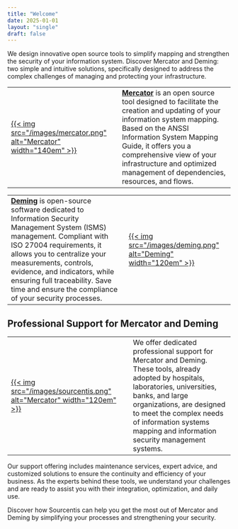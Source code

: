 ```yaml
---
title: "Welcome"
date: 2025-01-01
layout: "single"
draft: false
---
```



We design innovative open source tools to simplify mapping and strengthen the security of your information system. Discover Mercator and Deming: two simple and intuitive solutions, specifically designed to address the complex challenges of managing and protecting your infrastructure.

| | |
|----|----|
| [{{< img src="/images/mercator.png" alt="Mercator" width="140em" >}}](/mercator) | **[Mercator](/mercator)** is an open source tool designed to facilitate the creation and updating of your information system mapping. Based on the ANSSI Information System Mapping Guide, it offers you a comprehensive view of your infrastructure and optimized management of dependencies, resources, and flows. |

| | |
|----|----|
| **[Deming](/deming/)** is open-source software dedicated to Information Security Management System (ISMS) management. Compliant with ISO 27004 requirements, it allows you to centralize your measurements, controls, evidence, and indicators, while ensuring full traceability. Save time and ensure the compliance of your security processes. | [{{< img src="/images/deming.png" alt="Deming" width="120em" >}}](/deming/) |

## Professional Support for Mercator and Deming

| | | |
|----|----|----|
| [{{< img src="/images/sourcentis.png" alt="Mercator" width="120em" >}}](/support/) | | We offer dedicated professional support for Mercator and Deming. These tools, already adopted by hospitals, laboratories, universities, banks, and large organizations, are designed to meet the complex needs of information systems mapping and information security management systems.

Our support offering includes maintenance services, expert advice, and customized solutions to ensure the continuity and efficiency of your business. As the experts behind these tools, we understand your challenges and are ready to assist you with their integration, optimization, and daily use.

Discover how Sourcentis can help you get the most out of Mercator and Deming by simplifying your processes and strengthening your security.
